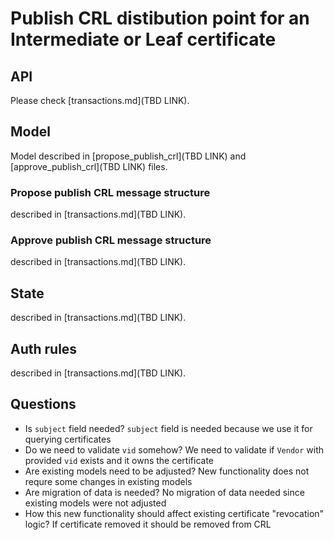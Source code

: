 # Publish CRL distibution point for an Intermediate or Leaf certificate

## API

Please check [transactions.md](TBD LINK).

## Model

Model described in [propose_publish_crl](TBD LINK) and [approve_publish_crl](TBD LINK) files.

### Propose publish CRL message structure

described in [transactions.md](TBD LINK).

### Approve publish CRL message structure

described in [transactions.md](TBD LINK).

## State

described in [transactions.md](TBD LINK).

## Auth rules

described in [transactions.md](TBD LINK).

## Questions

- Is `subject` field needed?
  `subject` field is needed because we use it for querying certificates
- Do we need to validate `vid` somehow?
  We need to validate if `Vendor` with provided `vid` exists and it owns the certificate
- Are existing models need to be adjusted?
  New functionality does not requre some changes in existing models
- Are migration of data is needed?
  No migration of data needed since existing models were not adjusted
- How this new functionality should affect existing certificate "revocation" logic?
  If certificate removed it should be removed from CRL
